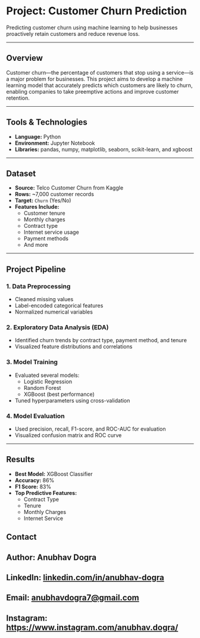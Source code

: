 # Project: Customer Churn Prediction

Predicting customer churn using machine learning to help businesses proactively retain customers and reduce revenue loss.

---

## Overview

Customer churn—the percentage of customers that stop using a service—is a major problem for businesses. This project aims to develop a machine learning model that accurately predicts which customers are likely to churn, enabling companies to take preemptive actions and improve customer retention.

---

## Tools & Technologies

- **Language:** Python  
- **Environment:** Jupyter Notebook  
- **Libraries:** pandas, numpy, matplotlib, seaborn, scikit-learn, and xgboost

---

## Dataset

- **Source:** Telco Customer Churn from Kaggle
- **Rows:** ~7,000 customer records
- **Target:** `Churn` (Yes/No)
- **Features Include:**
  - Customer tenure
  - Monthly charges
  - Contract type
  - Internet service usage
  - Payment methods
  - And more

---

## Project Pipeline

### 1. Data Preprocessing
- Cleaned missing values
- Label-encoded categorical features
- Normalized numerical variables

### 2. Exploratory Data Analysis (EDA)
- Identified churn trends by contract type, payment method, and tenure
- Visualized feature distributions and correlations

### 3. Model Training
- Evaluated several models:
  - Logistic Regression
  - Random Forest
  - XGBoost (best performance)
- Tuned hyperparameters using cross-validation

### 4. Model Evaluation
- Used precision, recall, F1-score, and ROC-AUC for evaluation
- Visualized confusion matrix and ROC curve

---

## Results

- **Best Model:** XGBoost Classifier
- **Accuracy:** 86%
- **F1 Score:** 83%
- **Top Predictive Features:**
  - Contract Type
  - Tenure
  - Monthly Charges
  - Internet Service

## Contact

## Author: Anubhav Dogra
## LinkedIn: [linkedin.com/in/anubhav-dogra ](https://www.linkedin.com/in/anubhav-dogra/)
## Email: anubhavdogra7@gmail.com
## Instagram: https://www.instagram.com/anubhav.dogra/
